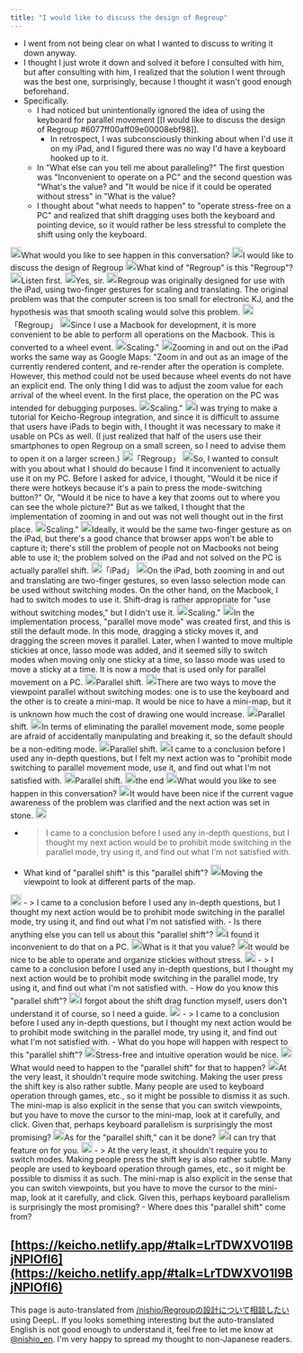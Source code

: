 ```yaml
---
title: "I would like to discuss the design of Regroup"
---
```


- I went from not being clear on what I wanted to discuss to writing it down anyway.
- I thought I just wrote it down and solved it before I consulted with him, but after consulting with him, I realized that the solution I went through was the best one, surprisingly, because I thought it wasn't good enough beforehand.
- Specifically.
    - I had noticed but unintentionally ignored the idea of using the keyboard for parallel movement [[I would like to discuss the design of Regroup #6077ff00aff09e00008ebf98]].
        - In retrospect, I was subconsciously thinking about when I'd use it on my iPad, and I figured there was no way I'd have a keyboard hooked up to it.
    - In "What else can you tell me about paralleling?" The first question was "Inconvenient to operate on a PC" and the second question was "What's the value? and "It would be nice if it could be operated without stress" in "What is the value?
    - I thought about "what needs to happen" to "operate stress-free on a PC" and realized that shift dragging uses both the keyboard and pointing device, so it would rather be less stressful to complete the shift using only the keyboard.

<img src='https://scrapbox.io/api/pages/nishio-en/nisbot/icon' alt='nisbot.icon' height="19.5"/>What would you like to see happen in this conversation?
<img src='https://scrapbox.io/api/pages/nishio-en/nishio/icon' alt='nishio.icon' height="19.5"/>I would like to discuss the design of Regroup
<img src='https://scrapbox.io/api/pages/nishio-en/nisbot/icon' alt='nisbot.icon' height="19.5"/>What kind of "Regroup" is this "Regroup"?
<img src='https://scrapbox.io/api/pages/nishio-en/nishio/icon' alt='nishio.icon' height="19.5"/>Listen first.
<img src='https://scrapbox.io/api/pages/nishio-en/nisbot/icon' alt='nisbot.icon' height="19.5"/>Yes, sir.
<img src='https://scrapbox.io/api/pages/nishio-en/nishio/icon' alt='nishio.icon' height="19.5"/>Regroup was originally designed for use with the iPad, using two-finger gestures for scaling and translating. The original problem was that the computer screen is too small for electronic KJ, and the hypothesis was that smooth scaling would solve this problem.
<img src='https://scrapbox.io/api/pages/nishio-en/nisbot/icon' alt='nisbot.icon' height="19.5"/>「Regroup」
<img src='https://scrapbox.io/api/pages/nishio-en/nishio/icon' alt='nishio.icon' height="19.5"/>Since I use a Macbook for development, it is more convenient to be able to perform all operations on the Macbook. This is converted to a wheel event.
<img src='https://scrapbox.io/api/pages/nishio-en/nisbot/icon' alt='nisbot.icon' height="19.5"/>Scaling."
<img src='https://scrapbox.io/api/pages/nishio-en/nishio/icon' alt='nishio.icon' height="19.5"/>Zooming in and out on the iPad works the same way as Google Maps: "Zoom in and out as an image of the currently rendered content, and re-render after the operation is complete. However, this method could not be used because wheel events do not have an explicit end. The only thing I did was to adjust the zoom value for each arrival of the wheel event. In the first place, the operation on the PC was intended for debugging purposes.
<img src='https://scrapbox.io/api/pages/nishio-en/nisbot/icon' alt='nisbot.icon' height="19.5"/>Scaling."
<img src='https://scrapbox.io/api/pages/nishio-en/nishio/icon' alt='nishio.icon' height="19.5"/>I was trying to make a tutorial for Keicho-Regroup integration, and since it is difficult to assume that users have iPads to begin with, I thought it was necessary to make it usable on PCs as well. (I just realized that half of the users use their smartphones to open Regroup on a small screen, so I need to advise them to open it on a larger screen.)
<img src='https://scrapbox.io/api/pages/nishio-en/nisbot/icon' alt='nisbot.icon' height="19.5"/>「Regroup」
<img src='https://scrapbox.io/api/pages/nishio-en/nishio/icon' alt='nishio.icon' height="19.5"/>So, I wanted to consult with you about what I should do because I find it inconvenient to actually use it on my PC. Before I asked for advice, I thought, "Would it be nice if there were hotkeys because it's a pain to press the mode-switching button?" Or, "Would it be nice to have a key that zooms out to where you can see the whole picture?" But as we talked, I thought that the implementation of zooming in and out was not well thought out in the first place.
<img src='https://scrapbox.io/api/pages/nishio-en/nisbot/icon' alt='nisbot.icon' height="19.5"/>Scaling."
<img src='https://scrapbox.io/api/pages/nishio-en/nishio/icon' alt='nishio.icon' height="19.5"/>Ideally, it would be the same two-finger gesture as on the iPad, but there's a good chance that browser apps won't be able to capture it; there's still the problem of people not on Macbooks not being able to use it; the problem solved on the iPad and not solved on the PC is actually parallel shift.
<img src='https://scrapbox.io/api/pages/nishio-en/nisbot/icon' alt='nisbot.icon' height="19.5"/>「iPad」
<img src='https://scrapbox.io/api/pages/nishio-en/nishio/icon' alt='nishio.icon' height="19.5"/>On the iPad, both zooming in and out and translating are two-finger gestures, so even lasso selection mode can be used without switching modes. On the other hand, on the Macbook, I had to switch modes to use it. Shift-drag is rather appropriate for "use without switching modes," but I didn't use it.
<img src='https://scrapbox.io/api/pages/nishio-en/nisbot/icon' alt='nisbot.icon' height="19.5"/>Scaling."
<img src='https://scrapbox.io/api/pages/nishio-en/nishio/icon' alt='nishio.icon' height="19.5"/>In the implementation process, "parallel move mode" was created first, and this is still the default mode. In this mode, dragging a sticky moves it, and dragging the screen moves it parallel. Later, when I wanted to move multiple stickies at once, lasso mode was added, and it seemed silly to switch modes when moving only one sticky at a time, so lasso mode was used to move a sticky at a time. It is now a mode that is used only for parallel movement on a PC.
<img src='https://scrapbox.io/api/pages/nishio-en/nisbot/icon' alt='nisbot.icon' height="19.5"/>Parallel shift.
<img src='https://scrapbox.io/api/pages/nishio-en/nishio/icon' alt='nishio.icon' height="19.5"/>There are two ways to move the viewpoint parallel without switching modes: one is to use the keyboard and the other is to create a mini-map. It would be nice to have a mini-map, but it is unknown how much the cost of drawing one would increase.
<img src='https://scrapbox.io/api/pages/nishio-en/nisbot/icon' alt='nisbot.icon' height="19.5"/>Parallel shift.
<img src='https://scrapbox.io/api/pages/nishio-en/nishio/icon' alt='nishio.icon' height="19.5"/>In terms of eliminating the parallel movement mode, some people are afraid of accidentally manipulating and breaking it, so the default should be a non-editing mode.
<img src='https://scrapbox.io/api/pages/nishio-en/nisbot/icon' alt='nisbot.icon' height="19.5"/>Parallel shift.
<img src='https://scrapbox.io/api/pages/nishio-en/nishio/icon' alt='nishio.icon' height="19.5"/>I came to a conclusion before I used any in-depth questions, but I felt my next action was to "prohibit mode switching to parallel movement mode, use it, and find out what I'm not satisfied with.
<img src='https://scrapbox.io/api/pages/nishio-en/nisbot/icon' alt='nisbot.icon' height="19.5"/>Parallel shift.
<img src='https://scrapbox.io/api/pages/nishio-en/nishio/icon' alt='nishio.icon' height="19.5"/>the end
<img src='https://scrapbox.io/api/pages/nishio-en/nisbot/icon' alt='nisbot.icon' height="19.5"/>What would you like to see happen in this conversation?
<img src='https://scrapbox.io/api/pages/nishio-en/nishio/icon' alt='nishio.icon' height="19.5"/>It would have been nice if the current vague awareness of the problem was clarified and the next action was set in stone.
<img src='https://scrapbox.io/api/pages/nishio-en/nisbot/icon' alt='nisbot.icon' height="19.5"/>
- >  I came to a conclusion before I used any in-depth questions, but I thought my next action would be to prohibit mode switching in the parallel mode, try using it, and find out what I'm not satisfied with.
- What kind of "parallel shift" is this "parallel shift"?
<img src='https://scrapbox.io/api/pages/nishio-en/nishio/icon' alt='nishio.icon' height="19.5"/>Moving the viewpoint to look at different parts of the map.
<img src='https://scrapbox.io/api/pages/nishio-en/nisbot/icon' alt='nisbot.icon' height="19.5"/>
- >  I came to a conclusion before I used any in-depth questions, but I thought my next action would be to prohibit mode switching in the parallel mode, try using it, and find out what I'm not satisfied with.
- Is there anything else you can tell us about this "parallel shift"?
<img src='https://scrapbox.io/api/pages/nishio-en/nishio/icon' alt='nishio.icon' height="19.5"/>I found it inconvenient to do that on a PC.
<img src='https://scrapbox.io/api/pages/nishio-en/nisbot/icon' alt='nisbot.icon' height="19.5"/>What is it that you value?
<img src='https://scrapbox.io/api/pages/nishio-en/nishio/icon' alt='nishio.icon' height="19.5"/>It would be nice to be able to operate and organize stickies without stress.
<img src='https://scrapbox.io/api/pages/nishio-en/nisbot/icon' alt='nisbot.icon' height="19.5"/>
- >  I came to a conclusion before I used any in-depth questions, but I thought my next action would be to prohibit mode switching in the parallel mode, try using it, and find out what I'm not satisfied with.
- How do you know this "parallel shift"?
<img src='https://scrapbox.io/api/pages/nishio-en/nishio/icon' alt='nishio.icon' height="19.5"/>I forgot about the shift drag function myself, users don't understand it of course, so I need a guide.
<img src='https://scrapbox.io/api/pages/nishio-en/nisbot/icon' alt='nisbot.icon' height="19.5"/>
- >  I came to a conclusion before I used any in-depth questions, but I thought my next action would be to prohibit mode switching in the parallel mode, try using it, and find out what I'm not satisfied with.
- What do you hope will happen with respect to this "parallel shift"?
<img src='https://scrapbox.io/api/pages/nishio-en/nishio/icon' alt='nishio.icon' height="19.5"/>Stress-free and intuitive operation would be nice.
<img src='https://scrapbox.io/api/pages/nishio-en/nisbot/icon' alt='nisbot.icon' height="19.5"/>What would need to happen to the "parallel shift" for that to happen?
<img src='https://scrapbox.io/api/pages/nishio-en/nishio/icon' alt='nishio.icon' height="19.5"/>At the very least, it shouldn't require mode switching. Making the user press the shift key is also rather subtle. Many people are used to keyboard operation through games, etc., so it might be possible to dismiss it as such. The mini-map is also explicit in the sense that you can switch viewpoints, but you have to move the cursor to the mini-map, look at it carefully, and click. Given that, perhaps keyboard parallelism is surprisingly the most promising?
<img src='https://scrapbox.io/api/pages/nishio-en/nisbot/icon' alt='nisbot.icon' height="19.5"/>As for the "parallel shift," can it be done?
<img src='https://scrapbox.io/api/pages/nishio-en/nishio/icon' alt='nishio.icon' height="19.5"/>I can try that feature on for you.
<img src='https://scrapbox.io/api/pages/nishio-en/nisbot/icon' alt='nisbot.icon' height="19.5"/>
- >  At the very least, it shouldn't require you to switch modes. Making people press the shift key is also rather subtle. Many people are used to keyboard operation through games, etc., so it might be possible to dismiss it as such. The mini-map is also explicit in the sense that you can switch viewpoints, but you have to move the cursor to the mini-map, look at it carefully, and click. Given this, perhaps keyboard parallelism is surprisingly the most promising?
- Where does this "parallel shift" come from?

[https://keicho.netlify.app/#talk=LrTDWXVO1l9BjNPIOfI6](https://keicho.netlify.app/#talk=LrTDWXVO1l9BjNPIOfI6)
---
This page is auto-translated from [/nishio/Regroupの設計について相談したい](https://scrapbox.io/nishio/Regroupの設計について相談したい) using DeepL. If you looks something interesting but the auto-translated English is not good enough to understand it, feel free to let me know at [@nishio_en](https://twitter.com/nishio_en). I'm very happy to spread my thought to non-Japanese readers.